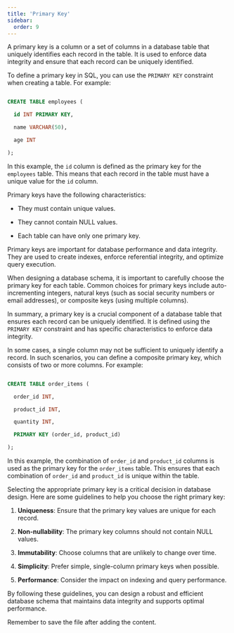 ```yaml
---
title: 'Primary Key'
sidebar:
  order: 9
---
```


 

A primary key is a column or a set of columns in a database table that uniquely identifies each record in the table. It is used to enforce data integrity and ensure that each record can be uniquely identified.



To define a primary key in SQL, you can use the `PRIMARY KEY` constraint when creating a table. For example:



```sql

CREATE TABLE employees (

  id INT PRIMARY KEY,

  name VARCHAR(50),

  age INT

);

```



In this example, the `id` column is defined as the primary key for the `employees` table. This means that each record in the table must have a unique value for the `id` column.



Primary keys have the following characteristics:



- They must contain unique values.

- They cannot contain NULL values.

- Each table can have only one primary key.



Primary keys are important for database performance and data integrity. They are used to create indexes, enforce referential integrity, and optimize query execution.



When designing a database schema, it is important to carefully choose the primary key for each table. Common choices for primary keys include auto-incrementing integers, natural keys (such as social security numbers or email addresses), or composite keys (using multiple columns).



In summary, a primary key is a crucial component of a database table that ensures each record can be uniquely identified. It is defined using the `PRIMARY KEY` constraint and has specific characteristics to enforce data integrity.





In some cases, a single column may not be sufficient to uniquely identify a record. In such scenarios, you can define a composite primary key, which consists of two or more columns. For example:



```sql

CREATE TABLE order_items (

  order_id INT,

  product_id INT,

  quantity INT,

  PRIMARY KEY (order_id, product_id)

);

```



In this example, the combination of `order_id` and `product_id` columns is used as the primary key for the `order_items` table. This ensures that each combination of `order_id` and `product_id` is unique within the table.





Selecting the appropriate primary key is a critical decision in database design. Here are some guidelines to help you choose the right primary key:



1. **Uniqueness**: Ensure that the primary key values are unique for each record.

2. **Non-nullability**: The primary key columns should not contain NULL values.

3. **Immutability**: Choose columns that are unlikely to change over time.

4. **Simplicity**: Prefer simple, single-column primary keys when possible.

5. **Performance**: Consider the impact on indexing and query performance.



By following these guidelines, you can design a robust and efficient database schema that maintains data integrity and supports optimal performance.



Remember to save the file after adding the content.
